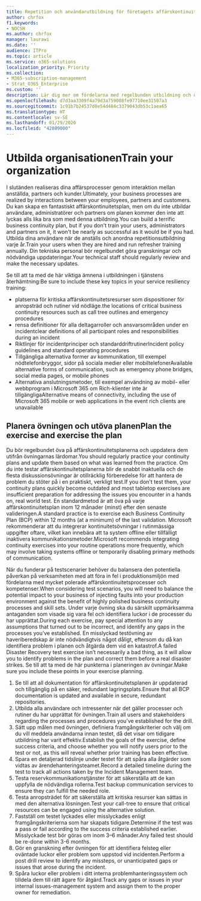 ```yaml
---
title: Repetition och användarutbildning för företagets affärskontinuitetsplan
author: chrfox
f1.keywords:
- NOCSH
ms.author: chrfox
manager: laurawi
ms.date: ''
audience: ITPro
ms.topic: article
ms.service: o365-solutions
localization_priority: Priority
ms.collection:
- M365-subscription-management
- Strat_O365_Enterprise
ms.custom: ''
description: Lär dig mer om fördelarna med regelbunden utbildning och övning för din affärskontinuitetsplan.
ms.openlocfilehash: d7d3aa3309f4a79d3a759008fe97710ee31507a3
ms.sourcegitcommit: 1c91b7b24537d0e54d484c3379043db53c1aea65
ms.translationtype: HT
ms.contentlocale: sv-SE
ms.lasthandoff: 01/29/2020
ms.locfileid: "42809000"
---
```

# <a name="train-your-organization"></a><span data-ttu-id="929f2-103">Utbilda organisationen</span><span class="sxs-lookup"><span data-stu-id="929f2-103">Train your organization</span></span>

<span data-ttu-id="929f2-104">I slutänden realiseras dina affärsprocesser genom interaktion mellan anställda, partners och kunder.</span><span class="sxs-lookup"><span data-stu-id="929f2-104">Ultimately, your business processes are realized by interactions between your employees, partners and customers.</span></span> <span data-ttu-id="929f2-105">Du kan skapa en fantastiskt affärskontinuitetsplan, men om du inte utbildar användare, administratörer och partners om planen kommer den inte att lyckas alls lika bra som med denna utbildning.</span><span class="sxs-lookup"><span data-stu-id="929f2-105">You can build a terrific business continuity plan, but if you don't train your users, administrators and partners on it, it won't be nearly as successful as it would be if you had.</span></span> <span data-ttu-id="929f2-106">Utbilda dina användare när de anställs och anordna repetitionsutbildning varje år.</span><span class="sxs-lookup"><span data-stu-id="929f2-106">Train your users when they are hired and run refresher training annually.</span></span>
<span data-ttu-id="929f2-107">Din tekniska personal bör regelbundet göra granskningar och nödvändiga uppdateringar.</span><span class="sxs-lookup"><span data-stu-id="929f2-107">Your technical staff should regularly review and make the necessary updates.</span></span>

<span data-ttu-id="929f2-108">Se till att ta med de här viktiga ämnena i utbildningen i tjänstens återhämtning:</span><span class="sxs-lookup"><span data-stu-id="929f2-108">Be sure to include these key topics in your service resiliency training:</span></span>

- <span data-ttu-id="929f2-109">platserna för kritiska affärskontinuitetsresurser som dispositioner för anropsträd och rutiner vid nödläge.</span><span class="sxs-lookup"><span data-stu-id="929f2-109">the locations of critical business continuity resources such as call tree outlines and emergency procedures</span></span>
- <span data-ttu-id="929f2-110">rensa definitioner för alla deltagarroller och ansvarsområden under en incident</span><span class="sxs-lookup"><span data-stu-id="929f2-110">clear definitions of all participant roles and responsibilities during an incident</span></span>
- <span data-ttu-id="929f2-111">Riktlinjer för incidentprinciper och standarddriftrutiner</span><span class="sxs-lookup"><span data-stu-id="929f2-111">Incident policy guidelines and standard operating procedures</span></span>
- <span data-ttu-id="929f2-112">Tillgängliga alternativa former av kommunikation, till exempel nödtelefonbryggor, sidor på sociala medier eller mobiltelefoner</span><span class="sxs-lookup"><span data-stu-id="929f2-112">Available alternative forms of communication, such as emergency phone bridges, social media pages, or mobile phones</span></span>
- <span data-ttu-id="929f2-113">Alternativa anslutningsmetoder, till exempel användning av mobil- eller webbprogram i Microsoft 365 om Rich-klienter inte är tillgängliga</span><span class="sxs-lookup"><span data-stu-id="929f2-113">Alternative means of connectivity, including the use of Microsoft 365 mobile or web applications in the event rich clients are unavailable</span></span>

## <a name="plan-the-exercise-and-exercise-the-plan"></a><span data-ttu-id="929f2-114">Planera övningen och utöva planen</span><span class="sxs-lookup"><span data-stu-id="929f2-114">Plan the exercise and exercise the plan</span></span>

<span data-ttu-id="929f2-115">Du bör regelbundet öva på affärskontinuitetsplanerna och uppdatera dem utifrån övningarnas lärdomar.</span><span class="sxs-lookup"><span data-stu-id="929f2-115">You should regularly practice your continuity plans and update them based on what was learned from the practice.</span></span> <span data-ttu-id="929f2-116">Om du inte testar affärskontinuitetsplanerna blir de snabbt inaktuella och de flesta diskussionsövningar är otillräcklig förberedelse för att hantera de problem du stöter på i en praktiskt, verkligt test.</span><span class="sxs-lookup"><span data-stu-id="929f2-116">If you don't test them, your continuity plans quickly become outdated and most tabletop exercises are insufficient preparation for addressing the issues you encounter in a hands on, real world test.</span></span> <span data-ttu-id="929f2-117">En standardmetod är att öva på varje affärskontinuitetsplan inom 12 månader (minst) efter den senaste valideringen.</span><span class="sxs-lookup"><span data-stu-id="929f2-117">A standard practice is to exercise each Business Continuity Plan (BCP) within 12 months (at a minimum) of the last validation.</span></span> <span data-ttu-id="929f2-118">Microsoft rekommenderar att du integrerar kontinuitetsövningar i rutinmässiga uppgifter oftare, vilket kan innebära att ta system offline eller tillfälligt inaktivera kommunikationsmetoder.</span><span class="sxs-lookup"><span data-stu-id="929f2-118">Microsoft recommends integrating continuity exercises into your routine operations more frequently, which may involve taking systems offline or temporarily disabling primary methods of communication.</span></span>  

<span data-ttu-id="929f2-119">När du funderar på testscenarier behöver du balansera den potentiella påverkan på verksamheten med att föra in fel i produktionsmiljön med fördelarna med mycket polerade affärskontinuitetsprocesser och kompetenser.</span><span class="sxs-lookup"><span data-stu-id="929f2-119">When considering test scenarios, you will need to balance the potential impact to your business of injecting faults into your production environment against the benefit of highly polished business continuity processes and skill sets.</span></span>
<span data-ttu-id="929f2-120">Under varje övning ska du särskilt uppmärksamma antaganden som visade sig vara fel och identifiera luckor i de processer du har upprättat.</span><span class="sxs-lookup"><span data-stu-id="929f2-120">During each exercise, pay special attention to any assumptions that turned out to be incorrect, and identify any gaps in the processes you’ve established.</span></span> <span data-ttu-id="929f2-121">En misslyckad testövning av haveriberedskap är inte nödvändigtvis något dåligt, eftersom du då kan identifiera problem i planen och åtgärda dem vid en katastrof.</span><span class="sxs-lookup"><span data-stu-id="929f2-121">A failed Disaster Recovery test exercise isn’t necessarily a bad thing, as it will allow you to identify problems in the plan and correct them before a real disaster strikes.</span></span> <span data-ttu-id="929f2-122">Se till att ta med de här punkterna i planeringen av övningar.</span><span class="sxs-lookup"><span data-stu-id="929f2-122">Make sure you include these points in your exercise planning.</span></span>

1. <span data-ttu-id="929f2-123">Se till att all dokumentation för affärskontinuitetsplanen är uppdaterad och tillgänglig på en säker, redundant lagringsplats.</span><span class="sxs-lookup"><span data-stu-id="929f2-123">Ensure that all BCP documentation is updated and available in secure, redundant repositories.</span></span>
2. <span data-ttu-id="929f2-124">Utbilda alla användare och intressenter när det gäller processer och rutiner du har upprättat för övningen.</span><span class="sxs-lookup"><span data-stu-id="929f2-124">Train all users and stakeholders regarding the processes and procedures you’ve established for the drill.</span></span>
3. <span data-ttu-id="929f2-125">Sätt upp målen med övningen, definiera framgångskriterier och välj om du vill meddela användarna innan testet, då det visar om tidigare utbildning har varit effektiv.</span><span class="sxs-lookup"><span data-stu-id="929f2-125">Establish the goals of the exercise, define success criteria, and choose whether you will notify users prior to the test or not, as this will reveal whether prior training has been effective.</span></span>
4. <span data-ttu-id="929f2-126">Spara en detaljerad tidslinje under testet för att spåra alla åtgärder som vidtas av ärendehanteringsteamet.</span><span class="sxs-lookup"><span data-stu-id="929f2-126">Record a detailed timeline during the test to track all actions taken by the Incident Management team.</span></span>
5. <span data-ttu-id="929f2-127">Testa reservkommunikationstjänster för att säkerställa att de kan uppfylla de nödvändiga rollerna.</span><span class="sxs-lookup"><span data-stu-id="929f2-127">Test backup communication services to ensure they can fulfill the needed role.</span></span>
6. <span data-ttu-id="929f2-128">Testa anropsträdet för att säkerställa att kritiska resurser kan sättas in med den alternativa lösningen.</span><span class="sxs-lookup"><span data-stu-id="929f2-128">Test your call-tree to ensure that critical resources can be engaged using the alternative solution.</span></span>
7. <span data-ttu-id="929f2-129">Fastställ om testet lyckades eller misslyckades enligt framgångskriterierna som har skapats tidigare.</span><span class="sxs-lookup"><span data-stu-id="929f2-129">Determine if the test was a pass or fail according to the success criteria established earlier.</span></span> <span data-ttu-id="929f2-130">Misslyckade test bör göras om inom 3–6 månader.</span><span class="sxs-lookup"><span data-stu-id="929f2-130">Any failed test should be re-done within 3-6 months.</span></span>
8. <span data-ttu-id="929f2-131">Gör en granskning efter övningen för att identifiera felsteg eller oväntade luckor eller problem som uppstod vid incidenten.</span><span class="sxs-lookup"><span data-stu-id="929f2-131">Perform a post drill review to identify any missteps, or unanticipated gaps or issues that arose during the incident.</span></span>
9. <span data-ttu-id="929f2-132">Spåra luckor eller problem i ditt interna problemhanteringssystem och tilldela dem till rätt ägare för åtgärd.</span><span class="sxs-lookup"><span data-stu-id="929f2-132">Track any gaps or issues in your internal issues-management system and assign them to the proper owner for remediation.</span></span>
